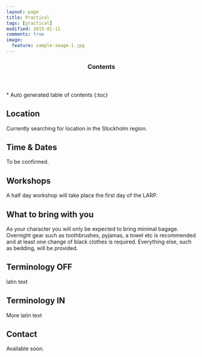 ```yaml
---
layout: page
title: Practical
tags: [practical]
modified: 2015-01-11
comments: true
image:
  feature: sample-image-1.jpg
---
```


<section id="table-of-contents" class="toc">
  <header>
    <h3>Contents</h3>
  </header>
<div id="drawer" markdown="1">
*  Auto generated table of contents
{:toc}
</div>
</section><!-- /#table-of-contents -->

## Location

Currently searching for location in the Stockholm region.

## Time & Dates

To be confirmed.

## Workshops

A half day workshop will take place the first day of the LARP.

## What to bring with you

As your character you will only be expected to bring minimal bagage. Overnight gear such as toothbrushes, pyjamas, a towel etc is recommended and at least one change of black clothes is required. Everything else, such as bedding, will be provided.

## Terminology OFF

latin text

## Terminology IN

More latin text

## Contact

Available soon.

